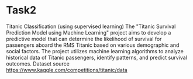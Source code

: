 # Task2
Titanic Classification (using supervised learning)
The "Titanic Survival Prediction Model using Machine Learning" project aims to develop a predictive model that can determine the likelihood of survival for passengers aboard the RMS Titanic based on various demographic and social factors. The project utilizes machine learning algorithms to analyze historical data of Titanic passengers, identify patterns, and predict survival outcomes.
Dataset source https://www.kaggle.com/competitions/titanic/data
